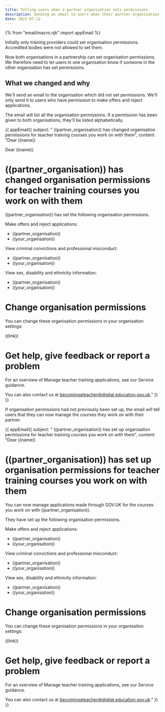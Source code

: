 ```yaml
---
title: Telling users when a partner organisation sets permissions 
description: Sending an email to users when their partner organisation sets up permissions for the first time or changes them
date: 2021-07-12
---
```

{% from "email/macro.njk" import appEmail %}

Initially only training providers could set organisation permissions. Accredited bodies were not allowed to set them.

Now both organisations in a partnership can set organisation permissions. We therefore need to let users in one organisation know if someone in the other organisation has set permissions.

## What we changed and why

We'll send an email to the organisation which did not set permissions. We'll only send it to users who have permission to make offers and reject applications. 

The email will list all the organisation permissions. If a permission has been given to both organisations, they'll be listed alphabetically.

<!-- markdownlint-disable MD025 -->

{{ appEmail({
  subject: "	((partner_organisation)) has changed organisation permissions for teacher training courses you work on with them",
  content: "Dear ((name))

Dear ((name))

# ((partner_organisation)) has changed organisation permissions for teacher training courses you work on with them

((partner_organisation)) has set the following organisation permissions.

Make offers and reject applications: 

- ((partner_organisation))
- ((your_organisation)) 

View criminal convictions and professional misconduct: 

- ((partner_organisation))
- ((your_organisation)) 

View sex, disability and ethnicity information: 

- ((partner_organisation))
- ((your_organisation)) 

# Change organisation permissions

You can change these organisation permissions in your organisation settings:

((link))

# Get help, give feedback or report a problem

For an overview of Manage teacher training applications, see our Service guidance.

You can also contact us at [becomingateacher@digital.education.gov.uk](becomingateacher@digital.education.gov.uk)."
}) }}

<!-- markdownlint-enable MD025 -->

If organisation permissions had not previously been set up, the email will tell users that they can now manage the courses they work on with their partner.

<!-- markdownlint-disable MD025 -->

{{ appEmail({
  subject: "	((partner_organisation)) has set up organisation permissions for teacher training courses you work on with them",
  content: "Dear ((name))

# ((partner_organisation)) has set up organisation permissions for teacher training courses you work on with them

You can now manage applications made through <span>GOV.UK</span> for the courses you work on with ((partner_organisation)). 

They have set up the following organisation permissions.

Make offers and reject applications: 

- ((partner_organisation))
- ((your_organisation)) 

View criminal convictions and professional misconduct: 

- ((partner_organisation))
- ((your_organisation)) 

View sex, disability and ethnicity information: 

- ((partner_organisation))
- ((your_organisation)) 

# Change organisation permissions

You can change these organisation permissions in your organisation settings:

((link))

# Get help, give feedback or report a problem

For an overview of Manage teacher training applications, see our Service guidance.

You can also contact us at [becomingateacher@digital.education.gov.uk](becomingateacher@digital.education.gov.uk)."
}) }}

<!-- markdownlint-enable MD025 -->
